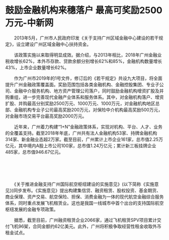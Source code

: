 # 鼓励金融机构来穗落户 最高可奖励2500万元-中新网

　　2013年5月，广州市人民政府印发《关于支持广州区域金融中心建设的若干规定》，设立建设广州区域金融中心扶持资金。

　　该政策实施以来取得明显成效。据介绍，与2013年相比，2018年广州金融业税收增长62%，本外币存款、贷款余额分别增长62%和85%，金融机构数量增长43%，上市企业数量增长62%。

　　作为广州市2019年的1号文件，修订后的《若干规定》共设九大项目，将全面提升广州金融政策覆盖面。奖励范围包括各类金融机构、金融控股集团、专业子公司、金融中介服务机构、地方资产管理公司落户，同时鼓励金融机构增资扩股及并购重组，进一步完善现代金融产业体系和服务体系。其中，对金融机构落户、增资扩股、并购最高分别奖励2500万元、1000万元、1000万元，对金融机构地区总部、金融机构专业子公司最高奖励200万元，对保险中介机构最高奖励500万元，对金融市场交易平台最高奖励2000万元。

　　近年来，广州着力构建“1+N”金融政策体系，实现对机构、平台、人才、业务的全覆盖支持。截至2018年年底，广州共有法人金融机构53家、持牌金融机构314家、新金融业态超2万家。截至目前，广州累计上市企业161家，总市值2.25万亿元，其中境内A股上市公司100家，总市值1.24万亿元；累计新三板挂牌企业485家，总市值946.67亿元。

　　

　　

　　《关于推进金融支持广州国际航空枢纽建设的实施意见》(以下简称《实施意见》)同步发布。《实施意见》提出构建集信贷、融资租赁、股权投资、基金期货、商业保理、资产交易、航空保险、担保、消费金融为一体的现代航空金融综合服务体系，同时重点发展飞机租赁业。这也是我国一线城市中首个出台的支持国际航空枢纽发展的金融专项政策。

　　据悉，截至目前，广州融资租赁企业2066家，通过飞机租赁SPV项目累计交付飞机96架，合同金额约62亿美元。此外，广州将积极争取经营性租金收取外币租金试点。

